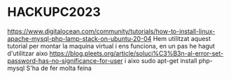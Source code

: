 # HACKUPC2023
https://www.digitalocean.com/community/tutorials/how-to-install-linux-apache-mysql-php-lamp-stack-on-ubuntu-20-04
Hem utilitzat aquest tutorial per montar la maquina virtual i ens funciona, en un pas he hagut d'utilitzar aixo
https://blog.pleets.org/article/soluci%C3%B3n-al-error-set-password-has-no-significance-for-user
i aixo
sudo apt-get install php-mysql
S'ha de fer molta feina
